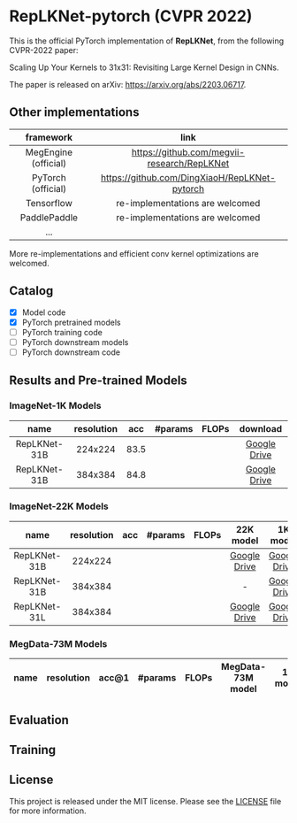 # RepLKNet-pytorch (CVPR 2022)

This is the official PyTorch implementation of **RepLKNet**, from the following CVPR-2022 paper:

Scaling Up Your Kernels to 31x31: Revisiting Large Kernel Design in CNNs.

The paper is released on arXiv: https://arxiv.org/abs/2203.06717.

## Other implementations

| framework | link |
|:---:|:---:|
|MegEngine (official)|https://github.com/megvii-research/RepLKNet|
|PyTorch (official)|https://github.com/DingXiaoH/RepLKNet-pytorch|
|Tensorflow| re-implementations are welcomed |
|PaddlePaddle  | re-implementations are welcomed |
| ... | |

More re-implementations and efficient conv kernel optimizations are welcomed.

## Catalog
- [x] Model code
- [x] PyTorch pretrained models
- [ ] PyTorch training code
- [ ] PyTorch downstream models
- [ ] PyTorch downstream code

<!-- ✅ ⬜️  -->

## Results and Pre-trained Models

### ImageNet-1K Models

| name | resolution |acc | #params | FLOPs | download |
|:---:|:---:|:---:|:---:| :---:|:---:|
|RepLKNet-31B|224x224|83.5|    |     |[Google Drive](https://drive.google.com/file/d/1azQUiCxK9feYVkkrPqwVPBtNsTzDrX7S/view?usp=sharing) | Baidu Cloud|
|RepLKNet-31B|384x384|84.8|    |     |[Google Drive](https://drive.google.com/file/d/1vo-P3XB6mRLUeDzmgv90dOu73uCeLfZN/view?usp=sharing) | Baidu Cloud|



### ImageNet-22K Models

| name | resolution |acc | #params | FLOPs | 22K model | 1K model |
|:---:|:---:|:---:|:---:| :---:|:---:|:---:|
|RepLKNet-31B|224x224|    |    |    |[Google Drive](https://drive.google.com/file/d/1PYJiMszZYNrkZOeYwjccvxX8UHMALB7z/view?usp=sharing)|[Google Drive](https://drive.google.com/file/d/1DslZ2voXZQR1QoFY9KnbsHAeF84hzS0s/view?usp=sharing)|
|RepLKNet-31B|384x384|    |    |    | - |[Google Drive](https://drive.google.com/file/d/1Sc46BWdXXm2fVP-K_hKKU_W8vAB-0duX/view?usp=sharing)|
|RepLKNet-31L|384x384|    |    |    |[Google Drive](https://drive.google.com/file/d/16jcPsPwo5rko7ojWS9k_W-svHX-iFknY/view?usp=sharing)|[Google Drive](https://drive.google.com/file/d/1JYXoNHuRvC33QV1pmpzMTKEni1hpWfBl/view?usp=sharing)|


### MegData-73M Models
| name | resolution |acc@1 | #params | FLOPs | MegData-73M model | 1K model |
|:---:|:---:|:---:|:---:| :---:| :---:|:---:|



## Evaluation


## Training


## License
This project is released under the MIT license. Please see the [LICENSE](LICENSE) file for more information.




